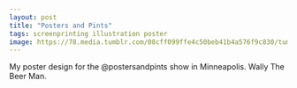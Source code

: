 ```yaml
---
layout: post
title: "Posters and Pints"
tags: screenprinting illustration poster
image: https://78.media.tumblr.com/08cff099ffe4c50beb41b4a576f9c830/tumblr_n8dbbaKx3N1qbng02o1_500.jpg
---
```

My poster design for the @postersandpints show in Minneapolis. Wally The Beer Man.